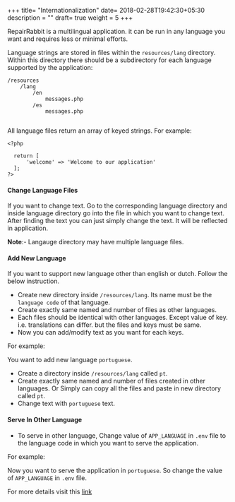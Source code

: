 +++
title= "Internationalization"
date= 2018-02-28T19:42:30+05:30
description = ""
draft= true
weight = 5
+++

RepairRabbit is a multilingual application. it can be run in any language you want and requires less or minimal efforts.

Language strings are stored in files within the `resources/lang` directory. Within this directory there should be a subdirectory for each language supported by the application:

```
/resources
    /lang
        /en
            messages.php
        /es
            messages.php
            
```

All language files return an array of keyed strings. For example:

```
<?php

  return [
      'welcome' => 'Welcome to our application'
  ];
?>
```

#### Change Language Files

If you want to change text. Go to the corresponding language directory and inside language directory go into the file in which you want to change text. After finding the text you can just simply change the text. It will be reflected in application.

<b>Note</b>:- Langauge directory may have multiple language files.


#### Add New Language

If you want to support new language other than english or dutch. Follow the below instruction.

* Create new directory inside `/resources/lang`. Its name must be the `language code` of that language.
* Create exactly same named and number of files as other languages.
* Each files should be identical with other languages. Except value of key. i.e. translations can differ. but the files and keys must be same.
* Now you can add/modify text as you want for each keys.

For example:

You want to add new language `portuguese`.

* Create a directory inside `/resources/lang` called `pt`.
* Create exactly same named and number of files created in other languages. Or Simply can copy all the files and paste in new directory called `pt`.
* Change text with `portuguese` text.

#### Serve In Other Language

* To serve in other language, Change value of `APP_LANGUAGE` in `.env` file to the language code in which you want to serve the application.

For example:

Now you want to serve the application in `portuguese`. So change the value of `APP_LANGUAGE` in `.env` file.

For more details visit this [link](https://laravel.com/docs/5.4/localization)
